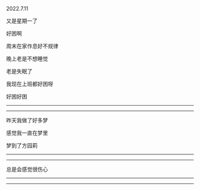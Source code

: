 2022.7.11

又是星期一了

好困啊

周末在家作息好不规律

晚上老是不想睡觉

老是失眠了

我现在上班都好困呀

好困好困

----------------

-------------------------

昨天我做了好多梦

感觉我一直在梦里

梦到了方园莉

--------

---------

总是会感觉很伤心

---------

--------------

